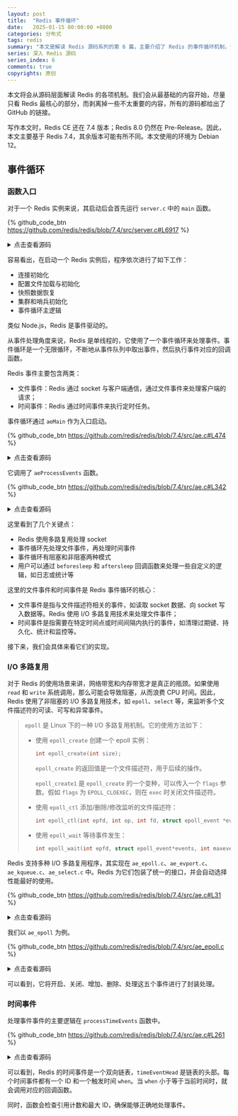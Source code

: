 ```yaml
---
layout: post
title:  "Redis 事件循环"
date:   2025-01-15 00:00:00 +0800
categories: 分布式
tags: redis
summary: "本文是解读 Redis 源码系列的第 6 篇，主要介绍了 Redis 的事件循环机制，包括 I/O 多路复用、文件事件和时间事件的实现。"
series: 深入 Redis 源码
series_index: 6
comments: true
copyrights: 原创
---
```


本文将会从源码层面解读 Redis 的各项机制。我们会从最基础的内容开始，尽量只看 Redis 最核心的部分，而剥离掉一些不太重要的内容，所有的源码都给出了 GitHub 的链接。

写作本文时，Redis CE 还在 7.4 版本；Redis 8.0 仍然在 Pre-Release。因此，本文主要基于 Redis 7.4，其余版本可能有所不同。本文使用的环境为 Debian 12。

## 事件循环

### 函数入口

对于一个 Redis 实例来说，其启动后会首先运行 `server.c` 中的 `main` 函数。

{% github_code_btn https://github.com/redis/redis/blob/7.4/src/server.c#L6917 %}

<details>
<summary>点击查看源码</summary>
<div markdown="1">

```c
int main(int argc, char **argv) {
    struct timeval tv;
    int j;
    char config_from_stdin = 0;

    // 测试相关逻辑
    /* ... */

    // 初始化随机数种子
    /* ... */

    // 获取可执行文件名称，以检查是否需要从快照中恢复数据
    char *exec_name = strrchr(argv[0], '/');
    if (exec_name == NULL) exec_name = argv[0];

    // 检查是否存在哨兵模式
    server.sentinel_mode = checkForSentinelMode(argc,argv, exec_name);

    // 初始化服务器配置
    initServerConfig();

    // 初始化 ACL（即用户认证与管理）
    ACLInit();

    // 初始化自定义模块
    moduleInitModulesSystem();

    // 初始化连接类型系统（即支持的网络协议等）
    connTypeInitialize();

    server.executable = getAbsolutePath(argv[0]);
    server.exec_argv = zmalloc(sizeof(char*)*(argc+1));
    server.exec_argv[argc] = NULL;
    for (j = 0; j < argc; j++) server.exec_argv[j] = zstrdup(argv[j]);

    // 初始化哨兵模式的配置
    if (server.sentinel_mode) {
        initSentinelConfig();
        initSentinel();
    }

    // 检查是否需要从快照中恢复数据
    if (strstr(exec_name,"redis-check-rdb") != NULL)
        redis_check_rdb_main(argc,argv,NULL);
    else if (strstr(exec_name,"redis-check-aof") != NULL)
        redis_check_aof_main(argc,argv);

    // 处理命令行参数
    /* ... */

    // 检查系统需求（内存限制等）
    /* ... */

    // 检测是否在受监督模式下（如 systemd）运行
    // 如果是，则以守护进程的方式运行
    /* ... */

    // 记录启动信息，包括版本、位数、提交信息等
    /* ... */

    // 初始化 Redis 服务器的核心组件
    initServer();

    // 记录当前进程的 PID
    if (background || server.pidfile) createPidFile();
    if (server.set_proc_title) redisSetProcTitle(NULL);
    // 打印 ASCII 艺术图案
    redisAsciiArt();
    // 检测 TCP Backlog 设置
    checkTcpBacklogSettings();

    // 集群模式初始化
    if (server.cluster_enabled) {
        clusterInit();
    }

    // 加载自定义模块
    if (!server.sentinel_mode) {
        moduleInitModulesSystemLast();
        moduleLoadFromQueue();
    }

    // 加载 ACL 信息
    ACLLoadUsersAtStartup();

    // 初始化网络监听器
    initListeners();

    // 完成初始化的所有工作
    if (server.cluster_enabled) {
        clusterInitLast();
    }
    InitServerLast();

    if (!server.sentinel_mode) {
        // 加载并初始化 AOF 和 RDB 文件，并验证集群是否一致
        serverLog(LL_NOTICE,"Server initialized");
        aofLoadManifestFromDisk();
        loadDataFromDisk();
        aofOpenIfNeededOnServerStart();
        aofDelHistoryFiles();
        if (server.cluster_enabled) {
            serverAssert(verifyClusterConfigWithData() == C_OK);
        }

        // 监听客户端连接
        for (j = 0; j < CONN_TYPE_MAX; j++) {
            connListener *listener = &server.listeners[j];
            if (listener->ct == NULL)
                continue;

            serverLog(LL_NOTICE,"Ready to accept connections %s", listener->ct->get_type(NULL));
        }

        // 监督模式下告知 systemd 服务器已准备好
        /* ... */
    } else {
        // Sentinel 模式下的初始化逻辑
        /* ... */
    }

    // 内存限制检查
    /* ... */

    // 设置 CPU 亲和性
    redisSetCpuAffinity(server.server_cpulist);
    // 调整进程 OOM 优先级
    setOOMScoreAdj(-1);

    // 启动事件循环
    aeMain(server.el);

    // 清理事件循环资源
    aeDeleteEventLoop(server.el);

    return 0;
}
```

</div>
</details>

容易看出，在启动一个 Redis 实例后，程序依次进行了如下工作：

- 连接初始化
- 配置文件加载与初始化
- 快照数据恢复
- 集群和哨兵初始化
- 事件循环主逻辑

类似 Node.js，Redis 是事件驱动的。

从事件处理角度来说，Redis 是单线程的，它使用了一个事件循环来处理事件。事件循环是一个无限循环，不断地从事件队列中取出事件，然后执行事件对应的回调函数。

Redis 事件主要包含两类：

- 文件事件：Redis 通过 socket 与客户端通信，通过文件事件来处理客户端的请求；
- 时间事件：Redis 通过时间事件来执行定时任务。

事件循环通过 `aeMain` 作为入口启动。

{% github_code_btn https://github.com/redis/redis/blob/7.4/src/ae.c#L474 %}

<details>
<summary>点击查看源码</summary>
<div markdown="1">

```c
void aeMain(aeEventLoop *eventLoop) {
    eventLoop->stop = 0;
    while (!eventLoop->stop) {
        aeProcessEvents(eventLoop, AE_ALL_EVENTS|
                                   AE_CALL_BEFORE_SLEEP|
                                   AE_CALL_AFTER_SLEEP);
    }
}
```

</div>
</details>

它调用了 `aeProcessEvents` 函数。

{% github_code_btn https://github.com/redis/redis/blob/7.4/src/ae.c#L342 %}

<details>
<summary>点击查看源码</summary>
<div markdown="1">

```c
int aeProcessEvents(aeEventLoop *eventLoop, int flags)
{
    /* flags 包含了处理哪些、如何处理事件 */
    // processed 为已经处理的事件数
    // numevents 为需要处理的事件数
    int processed = 0, numevents;

    // 事件事件和文件事件都不需要处理，则直接返回
    if (!(flags & AE_TIME_EVENTS) && !(flags & AE_FILE_EVENTS)) return 0;

    if (eventLoop->maxfd != -1 ||
        ((flags & AE_TIME_EVENTS) &&
        !(flags & AE_DONT_WAIT))) {
        int j;
        struct timeval tv, *tvp = NULL;
        int64_t usUntilTimer;

        if (eventLoop->beforesleep != NULL && (flags & AE_CALL_BEFORE_SLEEP))
            eventLoop->beforesleep(eventLoop);

        // 根据 AE_DONT_WAIT 或时间事件的最近触发时间，设置调用多路复用 API 的超时时间
        // 如果没有文件事件且没有等待时间，则多路复用会无限期阻塞
        if ((flags & AE_DONT_WAIT) || (eventLoop->flags & AE_DONT_WAIT)) {
            tv.tv_sec = tv.tv_usec = 0;
            tvp = &tv;
        } else if (flags & AE_TIME_EVENTS) {
            usUntilTimer = usUntilEarliestTimer(eventLoop);
            if (usUntilTimer >= 0) {
                tv.tv_sec = usUntilTimer / 1000000;
                tv.tv_usec = usUntilTimer % 1000000;
                tvp = &tv;
            }
        }
        
        // 多路复用处理 socket
        numevents = aeApiPoll(eventLoop, tvp);

        // 如果不需要处理文件事件，则不处理文件事件
        if (!(flags & AE_FILE_EVENTS)) {
            numevents = 0;
        }

        if (eventLoop->aftersleep != NULL && flags & AE_CALL_AFTER_SLEEP)
            eventLoop->aftersleep(eventLoop);

        // 处理文件事件
        for (j = 0; j < numevents; j++) {
            int fd = eventLoop->fired[j].fd;
            aeFileEvent *fe = &eventLoop->events[fd];
            int mask = eventLoop->fired[j].mask;
            int fired = 0;

            // 先处理读事件，再处理写事件；如果设置了 AE_BARRIER 则反转顺序
            int invert = fe->mask & AE_BARRIER;

            // 读事件
            if (!invert && fe->mask & mask & AE_READABLE) {
                fe->rfileProc(eventLoop,fd,fe->clientData,mask);
                fired++;
                fe = &eventLoop->events[fd];
            }
            // 写事件
            if (fe->mask & mask & AE_WRITABLE) {
                if (!fired || fe->wfileProc != fe->rfileProc) {
                    fe->wfileProc(eventLoop,fd,fe->clientData,mask);
                    fired++;
                }
            }

            // 反转顺序的情况
            if (invert) {
                fe = &eventLoop->events[fd];
                if ((fe->mask & mask & AE_READABLE) &&
                    (!fired || fe->wfileProc != fe->rfileProc))
                {
                    fe->rfileProc(eventLoop,fd,fe->clientData,mask);
                    fired++;
                }
            }

            processed++;
        }
    }

    // 处理时间事件
    if (flags & AE_TIME_EVENTS)
        processed += processTimeEvents(eventLoop);

    // 返回已经处理的事件数
    return processed;
}
```

</div>
</details>

这里看到了几个关键点：

- Redis 使用多路复用处理 socket
- 事件循环先处理文件事件，再处理时间事件
- 事件循环有阻塞和非阻塞两种模式
- 用户可以通过 `beforesleep` 和 `aftersleep` 回调函数来处理一些自定义的逻辑，如日志或统计等

这里的文件事件和时间事件是 Redis 事件循环的核心：

- 文件事件是指与文件描述符相关的事件，如读取 socket 数据、向 socket 写入数据等。Redis 使用 I/O 多路复用技术来处理文件事件；
- 时间事件是指需要在特定时间点或时间间隔内执行的事件，如清理过期键、持久化、统计和监控等。

接下来，我们会具体来看它们的实现。

### I/O 多路复用

对于 Redis 的使用场景来讲，网络带宽和内存带宽才是真正的瓶颈。如果使用 `read` 和 `write` 系统调用，那么可能会导致阻塞，从而浪费 CPU 时间。因此，Redis 使用了非阻塞的 I/O 多路复用技术，如 `epoll`、`select` 等，来监听多个文件描述符的可读、可写和异常事件。

> `epoll` 是 Linux 下的一种 I/O 多路复用机制。它的使用方法如下：
>
> - 使用 `epoll_create` 创建一个 epoll 实例：
>
>   ```c
>   int epoll_create(int size);
>   ```
>
>   `epoll_create` 的返回值是一个文件描述符，用于后续的操作。
>
>   `epoll_create1` 是 `epoll_create` 的一个变种，可以传入一个 `flags` 参数。假如 `flags` 为 `EPOLL_CLOEXEC`，则在 `exec` 时关闭文件描述符。
>
> - 使用 `epoll_ctl` 添加/删除/修改监听的文件描述符：
>
>   ```c
>   int epoll_ctl(int epfd, int op, int fd, struct epoll_event *event);
>   ```
>
> - 使用 `epoll_wait` 等待事件发生：
>
>   ```c
>   int epoll_wait(int epfd, struct epoll_event*events, int maxevents, int timeout);
>   ```

Redis 支持多种 I/O 多路复用程序，其实现在 `ae_epoll.c`、`ae_evport.c`、`ae_kqueue.c`、`ae_select.c` 中。Redis 为它们包装了统一的接口，并会自动选择性能最好的使用。

{% github_code_btn https://github.com/redis/redis/blob/7.4/src/ae.c#L31 %}

<details>
<summary>点击查看源码</summary>
<div markdown="1">

```c
#ifdef HAVE_EVPORT
#include "ae_evport.c"
#else
    #ifdef HAVE_EPOLL
    #include "ae_epoll.c"
    #else
        #ifdef HAVE_KQUEUE
        #include "ae_kqueue.c"
        #else
        #include "ae_select.c"
        #endif
    #endif
#endif
```

</div>
</details>

我们以 `ae_epoll` 为例。

{% github_code_btn https://github.com/redis/redis/blob/7.4/src/ae_epoll.c %}

<details>
<summary>点击查看源码</summary>
<div markdown="1">

```c
typedef struct aeApiState {
    int epfd;
    struct epoll_event *events;
} aeApiState;

static int aeApiCreate(aeEventLoop *eventLoop) {
    /* ... */
    // 分配 epoll_event
    state->events = zmalloc(sizeof(struct epoll_event)*eventLoop->setsize);
    /* ... */
    // 创建 epoll 文件描述符
    state->epfd = epoll_create(1024);
    /* ... */
}

static int aeApiResize(aeEventLoop *eventLoop, int setsize) {
    /* ... */
    // 重新分配 epoll_event
    state->events = zrealloc(state->events, sizeof(struct epoll_event)*setsize);
    /* ... */
}

static void aeApiFree(aeEventLoop *eventLoop) {
    /* ... */
    // 关闭 epoll 文件描述符
    close(state->epfd);
    /* ... */
}

static int aeApiAddEvent(aeEventLoop *eventLoop, int fd, int mask) {
    /* ... */
    // 根据文件描述符是否已经被监控，确定是 EPOLL_CTL_ADD 还是 EPOLL_CTL_MOD
    int op = eventLoop->events[fd].mask == AE_NONE ?
            EPOLL_CTL_ADD : EPOLL_CTL_MOD;
    /* ... */
    // 添加监听的文件描述符
    if (epoll_ctl(state->epfd,op,fd,&ee) == -1) return -1;
    /* ... */
}

static void aeApiDelEvent(aeEventLoop *eventLoop, int fd, int delmask) {
    /* ... */
    // 删除监听的文件描述符
    epoll_ctl(state->epfd,EPOLL_CTL_MOD,fd,&ee);
    /* ... */
}

static int aeApiPoll(aeEventLoop *eventLoop, struct timeval *tvp) {
    /* ... */
    // 等待事件发生
    retval = epoll_wait(state->epfd,state->events,eventLoop->setsize,
            tvp ? (tvp->tv_sec*1000 + (tvp->tv_usec + 999)/1000) : -1);
    if (retval > 0) {
        int j;
        numevents = retval;
        // 遍历返回的事件
        for (j = 0; j < numevents; j++) {
            /* ... */
        }
    }
    /* ... */
}

/* ... */
```

</div>
</details>

可以看到，它将开启、关闭、增加、删除、处理这五个事件进行了封装处理。

### 时间事件

处理事件事件的主要逻辑在 `processTimeEvents` 函数中。

{% github_code_btn https://github.com/redis/redis/blob/7.4/src/ae.c#L261 %}

<details>
<summary>点击查看源码</summary>
<div markdown="1">

```c
static int processTimeEvents(aeEventLoop *eventLoop) {
    int processed = 0; // 处理的事件数量
    aeTimeEvent *te; // 时间事件链表的头部
    long long maxId; // 当前循环中可处理的最大时间事件 ID

    te = eventLoop->timeEventHead;
    maxId = eventLoop->timeEventNextId-1;
    monotime now = getMonotonicUs();

    // 遍历所有的时间事件节点
    while(te) {
        long long id;

        // 如果事件被标记为删除，则根据引用计数决定是否释放内存
        if (te->id == AE_DELETED_EVENT_ID) {
            aeTimeEvent *next = te->next;
            
            if (te->refcount) {
                te = next;
                continue;
            }
            if (te->prev)
                te->prev->next = te->next;
            else
                eventLoop->timeEventHead = te->next;
            if (te->next)
                te->next->prev = te->prev;
            if (te->finalizerProc) {
                te->finalizerProc(eventLoop, te->clientData);
                now = getMonotonicUs();
            }
            zfree(te);
            te = next;
            continue;
        }

        // 检查事件 ID 是否超出最大值
        // 防止在当前迭代中处理新创建的时间事件
        if (te->id > maxId) {
            te = te->next;
            continue;
        }

        // 检查当前事件是否到期
        if (te->when <= now) {
            int retval;

            id = te->id;
            te->refcount++;

            // 调用时间处理函数
            retval = te->timeProc(eventLoop, id, te->clientData);

            te->refcount--;
            processed++;
            now = getMonotonicUs();
            if (retval != AE_NOMORE) {
                // 事件需要重新调度，更新触发时间
                te->when = now + (monotime)retval * 1000;
            } else {
                // 标记事件为删除
                te->id = AE_DELETED_EVENT_ID;
            }
        }

        // 移动到下一个事件
        te = te->next;
    }

    // 返回处理的事件数量
    return processed;
}
```

</div>
</details>

可以看到，Redis 的时间事件是一个双向链表，`timeEventHead` 是链表的头部。每个时间事件都有一个 ID 和一个触发时间 `when`。当 `when` 小于等于当前时间时，就会调用对应的回调函数。

同时，函数会检查引用计数和最大 ID，确保能够正确地处理事件。
